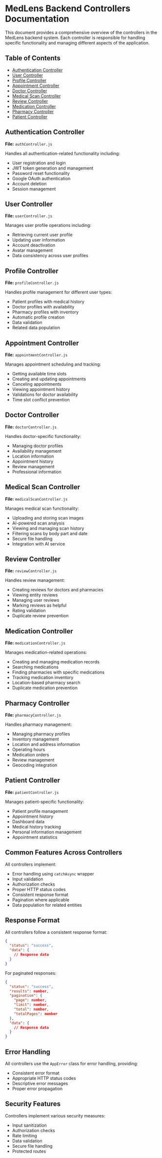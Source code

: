 # MedLens Backend Controllers Documentation

This document provides a comprehensive overview of the controllers in the MedLens backend system. Each controller is responsible for handling specific functionality and managing different aspects of the application.

## Table of Contents

- [Authentication Controller](#authentication-controller)
- [User Controller](#user-controller)
- [Profile Controller](#profile-controller)
- [Appointment Controller](#appointment-controller)
- [Doctor Controller](#doctor-controller)
- [Medical Scan Controller](#medical-scan-controller)
- [Review Controller](#review-controller)
- [Medication Controller](#medication-controller)
- [Pharmacy Controller](#pharmacy-controller)
- [Patient Controller](#patient-controller)

## Authentication Controller

**File:** `authController.js`

Handles all authentication-related functionality including:

- User registration and login
- JWT token generation and management
- Password reset functionality
- Google OAuth authentication
- Account deletion
- Session management

## User Controller

**File:** `userController.js`

Manages user profile operations including:

- Retrieving current user profile
- Updating user information
- Account deactivation
- Avatar management
- Data consistency across user profiles

## Profile Controller

**File:** `profileController.js`

Handles profile management for different user types:

- Patient profiles with medical history
- Doctor profiles with availability
- Pharmacy profiles with inventory
- Automatic profile creation
- Data validation
- Related data population

## Appointment Controller

**File:** `appointmentController.js`

Manages appointment scheduling and tracking:

- Getting available time slots
- Creating and updating appointments
- Canceling appointments
- Viewing appointment history
- Validations for doctor availability
- Time slot conflict prevention

## Doctor Controller

**File:** `doctorController.js`

Handles doctor-specific functionality:

- Managing doctor profiles
- Availability management
- Location information
- Appointment history
- Review management
- Professional information

## Medical Scan Controller

**File:** `medicalScanController.js`

Manages medical scan functionality:

- Uploading and storing scan images
- AI-powered scan analysis
- Viewing and managing scan history
- Filtering scans by body part and date
- Secure file handling
- Integration with AI service

## Review Controller

**File:** `reviewController.js`

Handles review management:

- Creating reviews for doctors and pharmacies
- Viewing entity reviews
- Managing user reviews
- Marking reviews as helpful
- Rating validation
- Duplicate review prevention

## Medication Controller

**File:** `medicationController.js`

Manages medication-related operations:

- Creating and managing medication records
- Searching medications
- Finding pharmacies with specific medications
- Tracking medication inventory
- Location-based pharmacy search
- Duplicate medication prevention

## Pharmacy Controller

**File:** `pharmacyController.js`

Handles pharmacy management:

- Managing pharmacy profiles
- Inventory management
- Location and address information
- Operating hours
- Medication orders
- Review management
- Geocoding integration

## Patient Controller

**File:** `patientController.js`

Manages patient-specific functionality:

- Patient profile management
- Appointment history
- Dashboard data
- Medical history tracking
- Personal information management
- Appointment statistics

## Common Features Across Controllers

All controllers implement:

- Error handling using `catchAsync` wrapper
- Input validation
- Authorization checks
- Proper HTTP status codes
- Consistent response format
- Pagination where applicable
- Data population for related entities

## Response Format

All controllers follow a consistent response format:

```json
{
  "status": "success",
  "data": {
    // Response data
  }
}
```

For paginated responses:

```json
{
  "status": "success",
  "results": number,
  "pagination": {
    "page": number,
    "limit": number,
    "total": number,
    "totalPages": number
  },
  "data": {
    // Response data
  }
}
```

## Error Handling

All controllers use the `AppError` class for error handling, providing:

- Consistent error format
- Appropriate HTTP status codes
- Descriptive error messages
- Proper error propagation

## Security Features

Controllers implement various security measures:

- Input sanitization
- Authorization checks
- Rate limiting
- Data validation
- Secure file handling
- Protected routes
